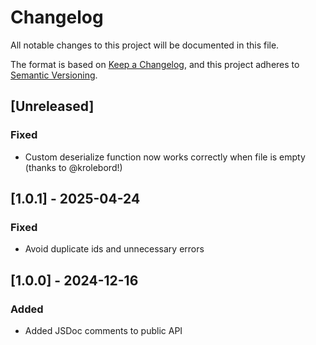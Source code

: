 # Changelog

All notable changes to this project will be documented in this file.

The format is based on [Keep a Changelog](https://keepachangelog.com/en/1.1.0/),
and this project adheres to [Semantic Versioning](https://semver.org/spec/v2.0.0.html).

## [Unreleased]

### Fixed

* Custom deserialize function now works correctly when file is empty (thanks to @krolebord!)

## [1.0.1] - 2025-04-24

### Fixed

* Avoid duplicate ids and unnecessary errors

## [1.0.0] - 2024-12-16

### Added

* Added JSDoc comments to public API
